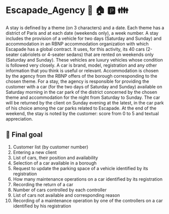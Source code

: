 # Escapade_Agency 🚙 🏠 🅿️ 👪



A stay is defined by a theme (on 3 characters) and a date. Each theme has a district of Paris and at each date (weekends only), a week number.
A stay includes the provision of a vehicle for two days (Saturday and Sunday) and accommodation in an RBNP accommodation organization with which Escapade has a global contract.
It uses, for this activity, its 40 cars (2-seater cabriolets or 4-seater sedans) that are rented on weekends only (Saturday and Sunday). These vehicles are luxury vehicles whose condition is followed very closely. A car is brand, model, registration and any other information that you think is useful or relevant.
Accommodation is chosen by the agency from the RBNP offers of the borough corresponding to the chosen theme.
For a stay, the agency is responsible for providing the customer with a car (for the two days of Saturday and Sunday) available on Saturday morning in the car park of the district concerned by the chosen theme and accommodation for the night from Saturday to Sunday. The car will be returned by the client on Sunday evening at the latest, in the car park of his choice among the car parks related to Escapade.
At the end of the weekend, the stay is noted by the customer: score from 0 to 5 and textual appreciation.



## 🎯 Final goal

1. Customer list (by customer number)
2. Entering a new client
3. List of cars, their position and availability
4. Selection of a car available in a borough
5. Request to update the parking space of a vehicle identified by its registration
6. How many maintenance operations on a car identified by its registration
7. Recording the return of a car
8. Number of cars controlled by each controller
9. List of cars not available and corresponding reason
10. Recording of a maintenance operation by one of the controllers on a car identified by his
registration
